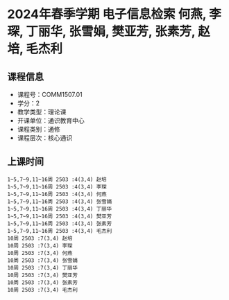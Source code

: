# 2024年春季学期 电子信息检索 何燕, 李琛, 丁丽华, 张雪娟, 樊亚芳, 张素芳, 赵培, 毛杰利






## 课程信息

- 课程号：COMM1507.01
- 学分：2
- 教学类型：理论课
- 开课单位：通识教育中心
- 课程类别：通修
- 课程层次：核心通识

## 上课时间

```
1~5,7~9,11~16周 2503 :4(3,4) 赵培
1~5,7~9,11~16周 2503 :4(3,4) 李琛
1~5,7~9,11~16周 2503 :4(3,4) 何燕
1~5,7~9,11~16周 2503 :4(3,4) 张雪娟
1~5,7~9,11~16周 2503 :4(3,4) 丁丽华
1~5,7~9,11~16周 2503 :4(3,4) 樊亚芳
1~5,7~9,11~16周 2503 :4(3,4) 张素芳
1~5,7~9,11~16周 2503 :4(3,4) 毛杰利
10周 2503 :7(3,4) 赵培
10周 2503 :7(3,4) 李琛
10周 2503 :7(3,4) 何燕
10周 2503 :7(3,4) 张雪娟
10周 2503 :7(3,4) 丁丽华
10周 2503 :7(3,4) 樊亚芳
10周 2503 :7(3,4) 张素芳
10周 2503 :7(3,4) 毛杰利
```

